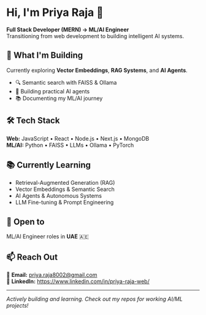 # Hi, I'm Priya Raja 👋

**Full Stack Developer (MERN) → ML/AI Engineer**  
Transitioning from web development to building intelligent AI systems.

## 🚀 What I'm Building

Currently exploring **Vector Embeddings**, **RAG Systems**, and **AI Agents**.

- 🔍 Semantic search with FAISS & Ollama
- 🤖 Building practical AI agents
- 📚 Documenting my ML/AI journey

## 🛠️ Tech Stack

**Web:** JavaScript • React • Node.js • Next.js • MongoDB  
**ML/AI:** Python • FAISS • LLMs • Ollama • PyTorch

## 📚 Currently Learning

- Retrieval-Augmented Generation (RAG)
- Vector Embeddings & Semantic Search
- AI Agents & Autonomous Systems
- LLM Fine-tuning & Prompt Engineering

## 🎯 Open to

ML/AI Engineer roles in **UAE** 🇦🇪

## 📫 Reach Out

📧 **Email:** priya.raja8002@gmail.com  
🔗 **LinkedIn:** https://www.linkedin.com/in/priya-raja-web/  


---

*Actively building and learning. Check out my repos for working AI/ML projects!*

<!---
Priya-raja/Priya-raja is a ✨ special ✨ repository because its `README.md` (this file) appears on your GitHub profile.
You can click the Preview link to take a look at your changes.
--->
